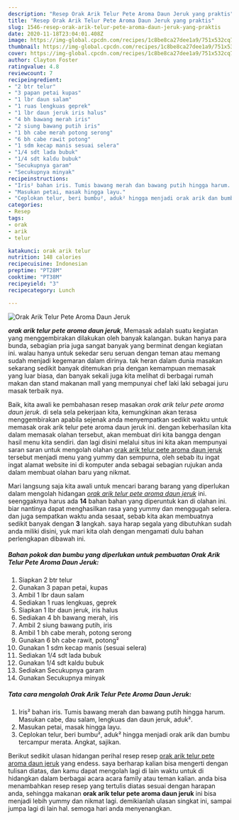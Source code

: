 ```yaml
---
description: "Resep Orak Arik Telur Pete Aroma Daun Jeruk yang praktis"
title: "Resep Orak Arik Telur Pete Aroma Daun Jeruk yang praktis"
slug: 1546-resep-orak-arik-telur-pete-aroma-daun-jeruk-yang-praktis
date: 2020-11-18T23:04:01.408Z
image: https://img-global.cpcdn.com/recipes/1c8be8ca27dee1a9/751x532cq70/orak-arik-telur-pete-aroma-daun-jeruk-foto-resep-utama.jpg
thumbnail: https://img-global.cpcdn.com/recipes/1c8be8ca27dee1a9/751x532cq70/orak-arik-telur-pete-aroma-daun-jeruk-foto-resep-utama.jpg
cover: https://img-global.cpcdn.com/recipes/1c8be8ca27dee1a9/751x532cq70/orak-arik-telur-pete-aroma-daun-jeruk-foto-resep-utama.jpg
author: Clayton Foster
ratingvalue: 4.8
reviewcount: 7
recipeingredient:
- "2 btr telur"
- "3 papan petai kupas"
- "1 lbr daun salam"
- "1 ruas lengkuas geprek"
- "1 lbr daun jeruk iris halus"
- "4 bh bawang merah iris"
- "2 siung bawang putih iris"
- "1 bh cabe merah potong serong"
- "6 bh cabe rawit potong"
- "1 sdm kecap manis sesuai selera"
- "1/4 sdt lada bubuk"
- "1/4 sdt kaldu bubuk"
- "Secukupnya garam"
- "Secukupnya minyak"
recipeinstructions:
- "Iris² bahan iris. Tumis bawang merah dan bawang putih hingga harum. Masukan cabe, dau salam, lengkuas dan daun jeruk, aduk²."
- "Masukan petai, masak hingga layu."
- "Ceplokan telur, beri bumbu², aduk² hingga menjadi orak arik dan bumbu tercampur merata. Angkat, sajikan."
categories:
- Resep
tags:
- orak
- arik
- telur

katakunci: orak arik telur 
nutrition: 148 calories
recipecuisine: Indonesian
preptime: "PT28M"
cooktime: "PT38M"
recipeyield: "3"
recipecategory: Lunch

---
```



![Orak Arik Telur Pete Aroma Daun Jeruk](https://img-global.cpcdn.com/recipes/1c8be8ca27dee1a9/751x532cq70/orak-arik-telur-pete-aroma-daun-jeruk-foto-resep-utama.jpg)

<b><i>orak arik telur pete aroma daun jeruk</i></b>, Memasak adalah suatu kegiatan yang menggembirakan dilakukan oleh banyak kalangan. bukan hanya para bunda, sebagian pria juga sangat banyak yang berminat dengan kegiatan ini. walau hanya untuk sekedar seru seruan dengan teman atau memang sudah menjadi kegemaran dalam dirinya. tak heran dalam dunia masakan sekarang sedikit banyak ditemukan pria dengan kemampuan memasak yang luar biasa, dan banyak sekali juga kita melihat di berbagai rumah makan dan stand makanan mall yang mempunyai chef laki laki sebagai juru masak terbaik nya.

Baik, kita awali ke pembahasan resep masakan <i>orak arik telur pete aroma daun jeruk</i>. di sela sela pekerjaan kita, kemungkinan akan terasa menggembirakan apabila sejenak anda menyempatkan sedikit waktu untuk memasak orak arik telur pete aroma daun jeruk ini. dengan keberhasilan kita dalam memasak olahan tersebut, akan membuat diri kita bangga dengan hasil menu kita sendiri. dan lagi disini melalui situs ini kita akan mempunyai saran saran untuk mengolah olahan <u>orak arik telur pete aroma daun jeruk</u> tersebut menjadi menu yang yummy dan sempurna, oleh sebab itu ingat ingat alamat website ini di komputer anda sebagai sebagian rujukan anda dalam membuat olahan baru yang nikmat.




Mari langsung saja kita awali untuk mencari barang barang yang diperlukan dalam mengolah hidangan <u><i>orak arik telur pete aroma daun jeruk</i></u> ini. seenggaknya harus ada <b>14</b> bahan bahan yang diperuntuk kan di olahan ini. biar nantinya dapat menghasilkan rasa yang yummy dan menggugah selera. dan juga sempatkan waktu anda sesaat, sebab kita akan membuatnya sedikit banyak dengan <b>3</b> langkah. saya harap segala yang dibutuhkan sudah anda miliki disini, yuk mari kita olah dengan mengamati dulu bahan perlengkapan dibawah ini.

<!--inarticleads1-->

##### Bahan pokok dan bumbu yang diperlukan untuk pembuatan Orak Arik Telur Pete Aroma Daun Jeruk:

1. Siapkan 2 btr telur
1. Gunakan 3 papan petai, kupas
1. Ambil 1 lbr daun salam
1. Sediakan 1 ruas lengkuas, geprek
1. Siapkan 1 lbr daun jeruk, iris halus
1. Sediakan 4 bh bawang merah, iris
1. Ambil 2 siung bawang putih, iris
1. Ambil 1 bh cabe merah, potong serong
1. Gunakan 6 bh cabe rawit, potong²
1. Gunakan 1 sdm kecap manis (sesuai selera)
1. Sediakan 1/4 sdt lada bubuk
1. Gunakan 1/4 sdt kaldu bubuk
1. Sediakan Secukupnya garam
1. Gunakan Secukupnya minyak




<!--inarticleads2-->

##### Tata cara mengolah Orak Arik Telur Pete Aroma Daun Jeruk:

1. Iris² bahan iris. Tumis bawang merah dan bawang putih hingga harum. Masukan cabe, dau salam, lengkuas dan daun jeruk, aduk².
1. Masukan petai, masak hingga layu.
1. Ceplokan telur, beri bumbu², aduk² hingga menjadi orak arik dan bumbu tercampur merata. Angkat, sajikan.




Berikut sedikit ulasan hidangan perihal resep resep <u>orak arik telur pete aroma daun jeruk</u> yang endess. saya berharap kalian bisa mengerti dengan tulisan diatas, dan kamu dapat mengolah lagi di lain waktu untuk di hidangkan dalam berbagai acara acara family atau teman kalian. anda bisa menambahkan resep resep yang tertulis diatas sesuai dengan harapan anda, sehingga makanan <b>orak arik telur pete aroma daun jeruk</b> ini bisa menjadi lebih yummy dan nikmat lagi. demikianlah ulasan singkat ini, sampai jumpa lagi di lain hal. semoga hari anda menyenangkan.
